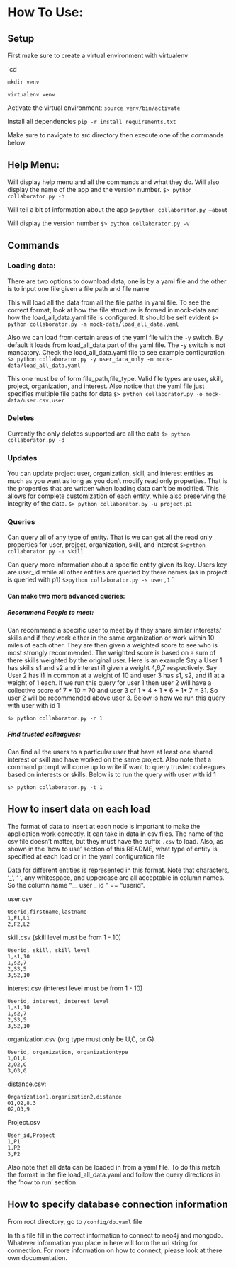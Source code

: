 

# How To Use:

## Setup

First make sure to create a virtual environment with virtualenv 

`cd <to root folder>

`mkdir venv`

`virtualenv venv`

Activate the virtual environment:
`source venv/bin/activate`

Install all dependencies
`pip -r install requirements.txt`

Make sure to navigate to src directory then execute one of the commands below

## Help Menu:

Will display help menu and all the commands and what they do. Will also display the name of the app and the version number.
`$> python collaborator.py -h` 

Will tell a bit of information about the app
`$>python collaborator.py —about`

Will display the version number
`$> python collaborator.py -v`

## Commands

### Loading data:
There are two options to download data, one is by a yaml file and the other is to input one file given a file path and file name


This will load all the data from all the file paths in yaml file. To see the correct format, look at how the file structure is formed in mock-data and how the load_all_data.yaml file is configured. It should be self evident
`$> python collaborator.py -m mock-data/load_all_data.yaml`

Also we can load from certain areas of the yaml file with the `-y` switch. By default it loads from load_all_data part of the yaml file. The -y switch is not mandatory. Check the load_all_data.yaml file to see example configuration
`$> python collaborator.py -y user_data_only -m mock-data/load_all_data.yaml `

This one must be of form file_path,file_type. Valid file types are user, skill, project, organization, and interest. Also notice that the yaml file just specifies multiple file paths for data
`$> python collaborator.py -o mock-data/user.csv,user`


### Deletes
Currently the only deletes supported are all the data
`$> python collaborator.py -d`

### Updates
You can update project user, organization, skill, and interest entities as much as you want as long as you don’t modify read only properties. That is the properties that are written when loading data can’t be modified. This allows for complete customization of each entity, while also preserving the integrity of the data.
`$> python collaborator.py -u project,p1`

### Queries

Can query all of any type of entity. That is we can get all the read only properties for user, project, organization, skill, and interest
`$>python collaborator.py -a skill`

Can query more information about a specific entity given its key. Users key are user_id while all other entities are queried by there names (as in project is queried with p1)
`$>python collaborator.py -s user,1`
`
#### Can make two more advanced queries:

##### Recommend People to meet:
Can recommend a specific user to meet by if they share similar interests/ skills and if they work either in the same organization or work within 10 miles of each other. They are then given a weighted score to see who is most strongly recommended. The weighted score is based on a sum of there skills weighted by the original user. Here is an example
Say a User 1 has skills s1 and s2 and interest i1 given a weight 4,6,7 respectively.
Say User 2 has i1 in common at a weight of 10 and user 3 has s1, s2, and i1 at a weight of 1 each. If we run this query for user 1 then user 2 will have a collective score of  7 * 10 = 70 and user 3 of 1 * 4 + 1 * 6 + 1* 7 = 31. So user 2 will be recommended above user 3. Below is how we run this query with user with id 1

`$> python collaborator.py -r 1`

##### Find trusted colleagues:

Can find all the users to a particular user that have at least one shared interest or skill and have worked on the same project. Also note that a command prompt will come up to write if want to query trusted colleagues based on interests or skills. Below is to run the query with user with id 1

`$> python collaborator.py -t 1`

## How to insert data on each load

The format of data to insert at each node is important to make the application work correctly. It can take in data in csv files. The name of the csv file doesn’t matter, but they must have the suffix `.csv` to load.  Also, as shown in the ‘how to use’ section of this README, what type of entity is specified at each load or in the yaml configuration file

Data for different entities is represented in this format. Note that characters, ‘_’, ‘ ‘, any whitespace, and uppercase are all acceptable in column names. So the column name “__ user _ id ” == “userid”. 

user.csv
```
Userid,firstname,lastname
1,F1,L1
2,F2,L2
```
skill.csv (skill level must be from 1 - 10)
```
Userid, skill, skill level
1,s1,10
1,s2,7
2,S3,5
3,S2,10
```
interest.csv (interest level must be from 1 - 10)
```
Userid, interest, interest level
1,s1,10
1,s2,7
2,S3,5
3,S2,10
```
organization.csv (org type must only be U,C, or G)
```
Userid, organization, organizationtype
1,O1,U
2,O2,C
3,O3,G
```
distance.csv:
```
Organization1,organization2,distance
O1,O2,8.3
O2,O3,9
```
Project.csv
```
User_id,Project
1,P1
1,P2
3,P2
```

Also note that all data can be loaded in from a yaml file. To do this match the format in the file load_all_data.yaml and follow the query directions in the ‘how to run’ section

## How to specify database connection information

From root directory, go to `/config/db.yaml` file

In this file fill in the correct information to connect to neo4j and mongodb. Whatever information you place in here will form the uri string for connection. For more information on how to connect, please look at there own documentation. 
